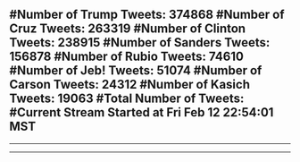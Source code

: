 #Number of Trump Tweets: 374868
#Number of Cruz Tweets: 263319
#Number of Clinton Tweets: 238915
#Number of Sanders Tweets: 156878
#Number of Rubio Tweets: 74610
#Number of Jeb! Tweets: 51074
#Number of Carson Tweets: 24312
#Number of Kasich Tweets: 19063
#Total Number of Tweets:  
#Current Stream Started at Fri Feb 12 22:54:01 MST
---
---
---
